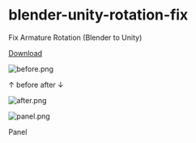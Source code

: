 # blender-unity-rotation-fix

Fix Armature Rotation (Blender to Unity)

[Download](https://github.com/gizmo-ds/blender-unity-rotation-fix/archive/main.zip)

![before.png](https://files.catbox.moe/zgx6tw.png)

↑ before after ↓

![after.png](https://files.catbox.moe/9np8u7.png)

![panel.png](https://files.catbox.moe/djetys.png)

Panel
